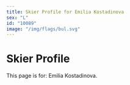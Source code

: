 ```yaml
---
title: Skier Profile for Emilia Kostadinova
sex: "L"
id: "10089"
image: "/img/flags/bul.svg" 
---
```


# Skier Profile

This page is for: Emilia Kostadinova.
    